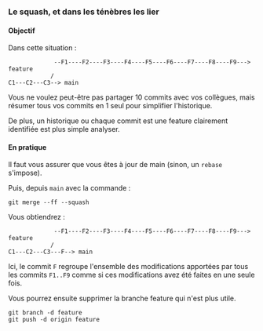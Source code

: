 ### Le squash, et dans les ténèbres les lier

#### Objectif

Dans cette situation :

```
             --F1----F2----F3----F4----F5----F6----F7----F8----F9---> feature
            /
C1---C2---C3--> main
```

Vous ne voulez peut-être pas partager 10 commits avec vos collègues, mais résumer tous vos commits en 1 seul pour simplifier l'historique.

De plus, un historique ou chaque commit est une feature clairement identifiée est plus simple analyser.

#### En pratique

Il faut vous assurer que vous êtes à jour de main (sinon, un `rebase` s'impose).

Puis, depuis `main` avec la commande :

```
git merge --ff --squash
```

Vous obtiendrez :

```
             --F1----F2----F3----F4----F5----F6----F7----F8----F9---> feature
            /
C1---C2---C3---F--> main
```

Ici, le commit `F` regroupe l'ensemble des modifications apportées par tous les commits `F1..F9` comme si ces modifications avez été faites en une seule fois.

Vous pourrez ensuite supprimer la branche feature qui n'est plus utile.

```
git branch -d feature
git push -d origin feature
```
